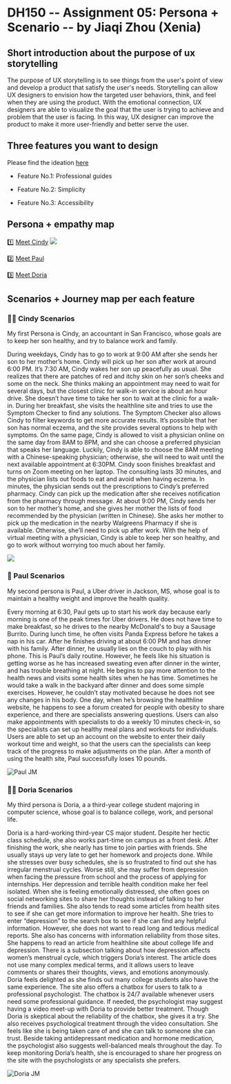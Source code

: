 # DH150 -- Assignment 05: Persona + Scenario -- by Jiaqi Zhou (Xenia)
## Short introduction about the purpose of ux storytelling
The purpose of UX storytelling is to see things from the user's point of view and develop a product that satisfy the user's needs. Storytelling can allow UX designers to envision how the targeted user behaviors, think, and feel when they are using the product. With the emotional connection, UX designers are able to visualize the goal that the user is trying to achieve and problem that the user is facing. In this way, UX designer can improve the product to make it more user-friendly and better serve the user.
## Three features you want to design
Please find the ideation [here](https://docs.google.com/presentation/d/1EOHQ3fBzFPPhH533_Ot0eIJY061KLFpW8B2a_G2PqIg/edit#slide=id.g842e6a93d4_0_0:)

- Feature No.1: Professional guides

- Feature No.2: Simplicity

- Feature No.3: Accessibility
## Persona + empathy map
:one: [Meet Cindy](https://projects.invisionapp.com/freehand/document/fG6nXn7tt)
![](https://github.com/xenia1270/DH150/blob/master/Assignment%205/CindyUserPersona.png)


:two: [Meet Paul](https://projects.invisionapp.com/freehand/document/GBpKXMNqY)




:three: [Meet Doria](https://projects.invisionapp.com/freehand/document/GBpKXMNqY)





## Scenarios + Journey map per each feature
### :woman_technologist: Cindy Scenarios
My first Persona is Cindy, an accountant in San Francisco, whose goals are to keep her son healthy, and try to balance work and family. 

During weekdays, Cindy has to go to work at 9:00 AM after she sends her son to her mother’s home. Cindy will pick up her son after work at around 6:00 PM. It’s 7:30 AM, Cindy wakes her son up peacefully as usual. She realizes that there are patches of red and itchy skin on her son’s cheeks and some on the neck. She thinks making an appointment may need to wait for several days, but the closest clinic for walk-in service is about an hour drive. She doesn’t have time to take her son to wait at the clinic for a walk-in. During her breakfast, she visits the healthline site and tries to use the Symptom Checker to find any solutions. The Symptom Checker also allows Cindy to filter keywords to get more accurate results. It’s possible that her son has normal eczema, and the site provides several options to help with symptoms. On the same page, Cindy is allowed to visit a physician online on the same day from 8AM to 8PM, and she can choose a preferred physician that speaks her language. Luckily, Cindy is able to choose the 8AM meeting with a Chinese-speaking physician; otherwise, she will need to wait until the next available appointment at 6:30PM. Cindy soon finishes breakfast and turns on Zoom meeting on her laptop. The consulting lasts 30 minutes, and the physician lists out foods to eat and avoid when having eczema. In minutes, the physician sends out the prescriptions to Cindy’s preferred pharmacy. Cindy can pick up the medication after she receives notification from the pharmacy through message. At about 9:00 PM, Cindy sends her son to her mother’s home, and she gives her mother the lists of food recommended by the physician (written in Chinese). She asks her mother to pick up the medication in the nearby Walgreens Pharmacy if she is available. Otherwise, she’ll need to pick up after work. With the help of virtual meeting with a physician, Cindy is able to keep her son healthy, and go to work without worrying too much about her family. 

![](https://github.com/xenia1270/DH150/blob/master/Assignment%205/Cindy%20JM.jpg)



### :man: Paul Scenarios
My second persona is Paul, a Uber driver in Jackson, MS, whose goal is to maintain a healthy weight and improve the health quality.

Every morning at 6:30, Paul gets up to start his work day because early morning is one of the peak times for Uber drivers. He does not have time to make breakfast, so he drives to the nearby McDonald's to buy a Sausage Burrito. During lunch time, he often visits Panda Express before he takes a nap in his car. After he finishes driving at about 6:00 PM and has dinner with his family. After dinner, he usually lies on the couch to play with his phone. This is Paul’s daily routine. However, he feels like his situation is getting worse as he has increased sweating even after dinner in the winter, and has trouble breathing at night. He begins to pay more attention to the health news and visits some health sites when he has time. Sometimes he would take a walk in the backyard after dinner and does some simple exercises. However, he couldn’t stay motivated because he does not see any changes in his body. One day, when he’s browsing the healthline website, he happens to see a forum created for people with obesity to share experience, and there are specialists answering questions. Users can also make appointments with specialists to do a weekly 10 minutes check-in, so the specialists can set up healthy meal plans and workouts for individuals. Users are able to set up an account on the website to enter their daily workout time and weight, so that the users can the specialists can keep track of the progress to make adjustments on the plan. After a month of using the health site, Paul successfully loses 10 pounds. 

![Paul JM](https://github.com/xenia1270/DH150/blob/master/Assignment%205/Paul%20JM_page-0001.jpg)

### :woman_student: Doria Scenarios
My third persona is Doria, a a third-year college student majoring in computer science, whose goal is to balance college, work, and personal life.

Doria is a hard-working third-year CS major student. Despite her hectic class schedule, she also works part-time on campus as a front desk. After finishing the work, she nearly has time to join parties with friends. She usually stays up very late to get her homework and projects done. While she stresses over busy schedules, she is so frustrated to find out she has irregular menstrual cycles. Worse still, she may suffer from depression when facing the pressure from school and the process of applying for internships. Her depression and terrible health condition make her feel isolated. When she is feeling emotionally distressed, she often goes on social networking sites to share her thoughts instead of talking to her friends and families. She also tends to read some articles from health sites to see if she can get more information to improve her health. She tries to enter “depression” to the search box to see if she can find any helpful information. However, she does not want to read long and tedious medical reports. She also has concerns with information reliability from those sites. She happens to read an article from healthline site about college life and depression. There is a subsection talking about how depression affects women’s menstrual cycle, which triggers Doria’s interest. The article does not use many complex medical terms, and it allows users to leave comments or shares their thoughts, views, and emotions anonymously. Doria feels delighted as she finds out many college students also have the same experience. The site also offers a chatbox for users to talk to a professional psychologist. The chatbox is 24/7 available whenever users need some professional guidance. If needed, the psychologist may suggest having a video meet-up with Doria to provide better treatment. Though Doria is skeptical about the reliability of the chatbox, she gives it a try. She also receives  psychological treatment through the video consultation. She feels like she is being taken care of and she can talk to someone she can trust. Beside taking antidepressant medication and hormone medication, the psychologist also suggests well-balanced meals throughout the day. To keep monitoring Doria’s health, she is encouraged to share her progress on the site with the psychologists or any specialists she prefers.

![Doria JM](https://github.com/xenia1270/DH150/blob/master/Assignment%205/Doria-JM.jpg)
